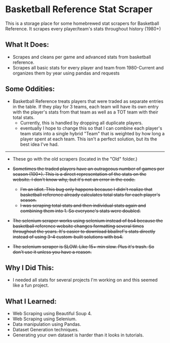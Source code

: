 # Basketball Reference Stat Scraper

This is a storage place for some homebrewed stat scrapers for Basketball Reference. It scrapes every player/team's stats
throughout history (1980+)

## What It Does:

+ Scrapes and cleans per game and advanced stats from basketball reference.
+ Scrapes all basic stats for every player and team from 1980-Current and organizes them by year using pandas and
  requests

## Some Oddities:

+ Basketball Reference treats players that were traded as separate entries in the table. If they play for 3 teams, each
  team will have its own entry with the player's stats from that team as well as a TOT team with their total stats.
    + Currently, this is handled by dropping all duplicate players.
    + eventually I hope to change this so that I can combine each player's team stats into a single hybrid "Team" that
      is weighted by how long a player spent at each team. This isn't a perfect solution, but its the best idea I've
      had.

---

+ These go with the old scrapers (located in the "Old" folder.)
+ ~~Sometimes the traded players have an outrageous number of games per season (100+). This is a direct representation
  of the stats on the website. I don't know why, but it's not an error in the code.~~
    + ~~I'm an idiot. This bug only happens because I didn't realize that basketball reference already calculates total
      stats for each player's season.~~
    + ~~I was scraping total stats and then individual stats again and combining them into 1. So everyone's stats were
      doubled.~~

+ ~~The selenium scraper works using selenium instead of bs4 because the basketball reference website changes formatting
  several times throughout the years. It's easier to download bballref's stats directly instead of using 3-4
  custom-built solutions with bs4.~~

+ ~~The selenium scraper is SLOW. Like 15+ min slow. Plus it's trash. So don't use it unless you have a reason.~~

## Why I Did This:

+ I needed all stats for several projects I'm working on and this seemed like a fun project.

## What I Learned:

+ Web Scraping using Beautiful Soup 4.
+ Web Scraping using Selenium.
+ Data manipulation using Pandas.
+ Dataset Generation techniques.
+ Generating your own dataset is harder than it looks in tutorials.


